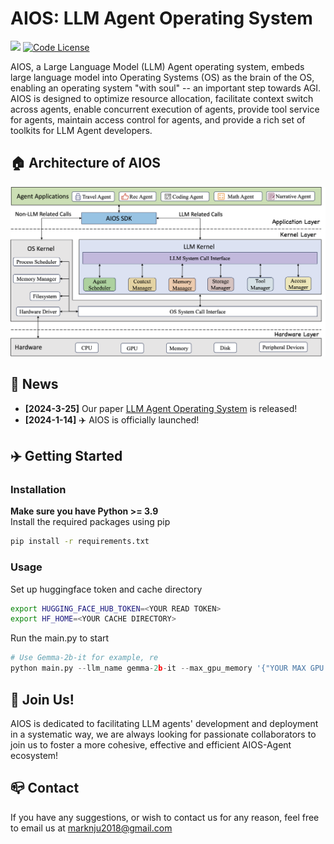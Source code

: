 # AIOS: LLM Agent Operating System

<a href='https://github.com/agiresearch/AIOS/blob/main/AIOS.pdf'><img src='https://img.shields.io/badge/Paper-PDF-red'></a> 
[![Code License](https://img.shields.io/badge/Code%20License-MIT-green.svg)](https://github.com/agiresearch/AIOS/blob/main/LICENSE)

AIOS, a Large Language Model (LLM) Agent operating system, embeds large language model into Operating Systems (OS) as the brain of the OS, enabling an operating system "with soul" -- an important step towards AGI. AIOS is designed to optimize resource allocation, facilitate context switch across agents, enable concurrent execution of agents, provide tool service for agents, maintain access control for agents, and provide a rich set of toolkits for LLM Agent developers.


## 🏠 Architecture of AIOS
<p align="center">
<img src="images/AIOS-Architecture.png">
</p>


## 📰 News
- **[2024-3-25]** Our paper [LLM Agent Operating System](https://arxiv.org/pdf/2403.16971.pdf) is released!
- **[2024-1-14]** ✈️ AIOS is officially launched! 

## ✈️ Getting Started

### Installation

**Make sure you have Python >= 3.9**  
Install the required packages using pip  
```bash
pip install -r requirements.txt
```

### Usage
Set up huggingface token and cache directory
```bash
export HUGGING_FACE_HUB_TOKEN=<YOUR READ TOKEN>
export HF_HOME=<YOUR CACHE DIRECTORY>
```
Run the main.py to start
```python
# Use Gemma-2b-it for example, re
python main.py --llm_name gemma-2b-it --max_gpu_memory '{"YOUR MAX GPU MEMORY MAP: e.g., {0: "24GB"}"}' --eval_device "cuda:YOUR EVAL DEVICE NUMBER" --max_new_tokens 256
```

## 🌟 Join Us!
AIOS is dedicated to facilitating LLM agents' development and deployment in a systematic way, we are always looking for passionate collaborators to join us to foster a more cohesive, effective and efficient AIOS-Agent ecosystem!


## 📪 Contact
If you have any suggestions, or wish to contact us for any reason, feel free to email us at marknju2018@gmail.com